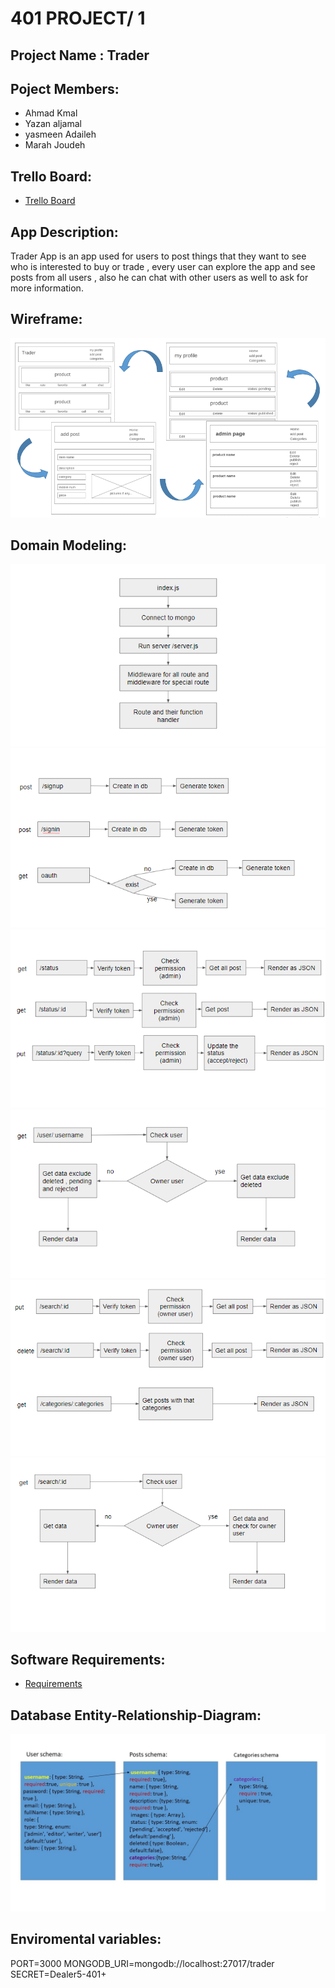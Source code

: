 # 401 PROJECT/ 1

## Project Name : Trader 

## Poject Members:

- Ahmad Kmal
- Yazan aljamal
- yasmeen Adaileh
- Marah Joudeh

## Trello Board:

- [Trello Board](https://trello.com/b/YLFmPzGT/trader)

## App Description:

Trader App is an app used for users to post things that they want to see who is interested to buy or trade , every user can explore the app and see posts from all users , also he can chat with other users as well to ask for more information. 

## Wireframe:

![Wireframe](/assets/framework.PNG)

## Domain Modeling:

![Domain6](/assets/domain6.png)
![Domain1](/assets/domain1.png)
![Domain2](/assets/domain2.png)
![Domain3](/assets/domain3.png)
![Domain4](/assets/domain4.png)
![Domain5](/assets/domain5.png)



## Software Requirements:

- [Requirements](software-Req.md)

## Database Entity-Relationship-Diagram:

![Diagram](/assets/diagram.jpg)

## Enviromental variables:

PORT=3000
MONGODB_URI=mongodb://localhost:27017/trader
SECRET=Dealer5-401+
